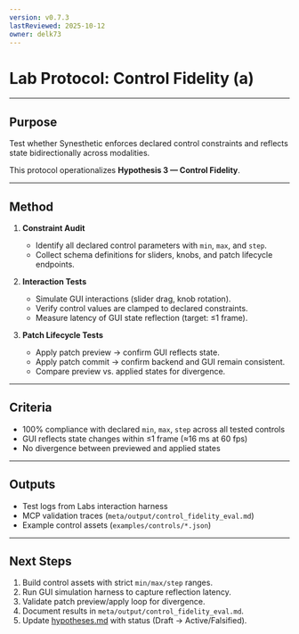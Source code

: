 ```yaml
---
version: v0.7.3
lastReviewed: 2025-10-12
owner: delk73
---
```


# Lab Protocol: Control Fidelity (a)

---

## Purpose

Test whether Synesthetic enforces declared control constraints and reflects state bidirectionally across modalities.  

This protocol operationalizes **Hypothesis 3 — Control Fidelity**.

---

## Method

1. **Constraint Audit**  
   - Identify all declared control parameters with `min`, `max`, and `step`.  
   - Collect schema definitions for sliders, knobs, and patch lifecycle endpoints.  

2. **Interaction Tests**  
   - Simulate GUI interactions (slider drag, knob rotation).  
   - Verify control values are clamped to declared constraints.  
   - Measure latency of GUI state reflection (target: ≤1 frame).  

3. **Patch Lifecycle Tests**  
   - Apply patch preview → confirm GUI reflects state.  
   - Apply patch commit → confirm backend and GUI remain consistent.  
   - Compare preview vs. applied states for divergence.  

---

## Criteria

- 100% compliance with declared `min`, `max`, `step` across all tested controls  
- GUI reflects state changes within ≤1 frame (≈16 ms at 60 fps)  
- No divergence between previewed and applied states  

---

## Outputs

- Test logs from Labs interaction harness  
- MCP validation traces (`meta/output/control_fidelity_eval.md`)  
- Example control assets (`examples/controls/*.json`)  

---

## Next Steps

1. Build control assets with strict `min/max/step` ranges.  
2. Run GUI simulation harness to capture reflection latency.  
3. Validate patch preview/apply loop for divergence.  
4. Document results in `meta/output/control_fidelity_eval.md`.  
5. Update [hypotheses.md](../hypotheses.md) with status (Draft → Active/Falsified).